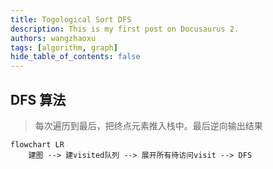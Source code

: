 ```yaml
---
title: Togological Sort DFS
description: This is my first post on Docusaurus 2.
authors: wangzhaoxu
tags: [algorithm, graph]
hide_table_of_contents: false
---
```



## DFS 算法

> 每次遍历到最后，把终点元素推入栈中。最后逆向输出结果

```mermaid
flowchart LR
    建图 --> 建visited队列 --> 展开所有待访问visit --> DFS
```
